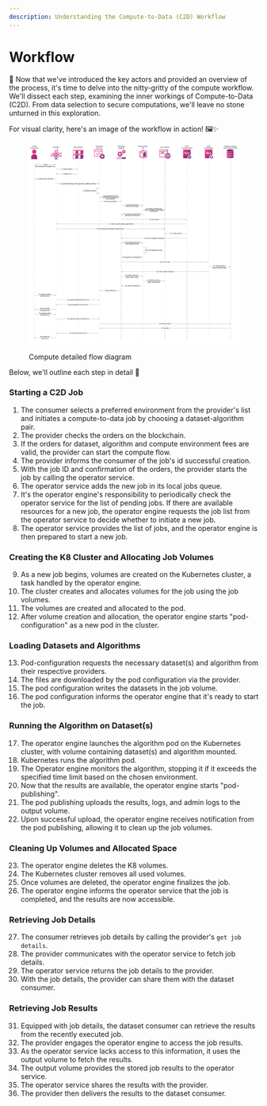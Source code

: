 ```yaml
---
description: Understanding the Compute-to-Data (C2D) Workflow
---
```


# Workflow

🚀 Now that we've introduced the key actors and provided an overview of the process, it's time to delve into the nitty-gritty of the compute workflow. We'll dissect each step, examining the inner workings of Compute-to-Data (C2D). From data selection to secure computations, we'll leave no stone unturned in this exploration.

For visual clarity, here's an image of the workflow in action! 🖼️✨

<figure><img src="../../.gitbook/assets/c2d_detailed_flow.png" alt=""><figcaption><p>Compute detailed flow diagram</p></figcaption></figure>

Below, we'll outline each step in detail 📝

### Starting a C2D Job

1. The consumer selects a preferred environment from the provider's list and initiates a compute-to-data job by choosing a dataset-algorithm pair.
2. The provider checks the orders on the blockchain.
3. If the orders for dataset, algorithm and compute environment fees are valid, the provider can start the compute flow.
4. The provider informs the consumer of the job's id successful creation.
5. With the job ID and confirmation of the orders, the provider starts the job by calling the operator service.
6. The operator service adds the new job in its local jobs queue.
7. It's the operator engine's responsibility to periodically check the operator service for the list of pending jobs. If there are available resources for a new job, the operator engine requests the job list from the operator service to decide whether to initiate a new job.
8. The operator service provides the list of jobs, and the operator engine is then prepared to start a new job.

### Creating the K8 Cluster and Allocating Job Volumes

9. As a new job begins, volumes are created on the Kubernetes cluster, a task handled by the operator engine.
10. The cluster creates and allocates volumes for the job using the job volumes.
11. The volumes are created and allocated to the pod.
12. After volume creation and allocation, the operator engine starts "pod-configuration" as a new pod in the cluster.

### Loading Datasets and Algorithms

13. Pod-configuration requests the necessary dataset(s) and algorithm from their respective providers.
14. The files are downloaded by the pod configuration via the provider.
15. The pod configuration writes the datasets in the job volume.
16. The pod configuration informs the operator engine that it's ready to start the job.

### Running the Algorithm on Dataset(s)

17. The operator engine launches the algorithm pod on the Kubernetes cluster, with volume containing dataset(s) and algorithm mounted.
18. Kubernetes runs the algorithm pod.
19. The Operator engine monitors the algorithm, stopping it if it exceeds the specified time limit based on the chosen environment.
20. Now that the results are available, the operator engine starts "pod-publishing".
21. The pod publishing uploads the results, logs, and admin logs to the output volume.
22. Upon successful upload, the operator engine receives notification from the pod publishing, allowing it to clean up the job volumes.

### Cleaning Up Volumes and Allocated Space

23. The operator engine deletes the K8 volumes.
24. The Kubernetes cluster removes all used volumes.
25. Once volumes are deleted, the operator engine finalizes the job.
26. The operator engine informs the operator service that the job is completed, and the results are now accessible.

### Retrieving Job Details

27. The consumer retrieves job details by calling the provider's `get job details`.
28. The provider communicates with the operator service to fetch job details.
29. The operator service returns the job details to the provider.
30. With the job details, the provider can share them with the dataset consumer.

### Retrieving Job Results

31. Equipped with job details, the dataset consumer can retrieve the results from the recently executed job.
32. The provider engages the operator engine to access the job results.
33. As the operator service lacks access to this information, it uses the output volume to fetch the results.
34. The output volume provides the stored job results to the operator service.
35. The operator service shares the results with the provider.
36. The provider then delivers the results to the dataset consumer.
